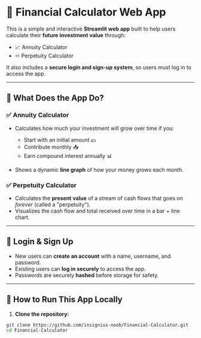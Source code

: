 # 💸 Financial Calculator Web App

This is a simple and interactive **Streamlit web app** built to help users calculate their **future investment value** through:

- 📈 Annuity Calculator
- ♾️ Perpetuity Calculator

It also includes a **secure login and sign-up system**, so users must log in to access the app.

---

## 🧮 What Does the App Do?

### ✅ Annuity Calculator

- Calculates how much your investment will grow over time if you:

  - Start with an initial amount 💵
  - Contribute monthly 📥
  - Earn compound interest annually 📊

- Shows a dynamic **line graph** of how your money grows each month.

### ✅ Perpetuity Calculator

- Calculates the **present value** of a stream of cash flows that goes on _forever_ (called a "perpetuity").
- Visualizes the cash flow and total received over time in a bar + line chart.

---

## 🔐 Login & Sign Up

- New users can **create an account** with a name, username, and password.
- Existing users can **log in securely** to access the app.
- Passwords are securely **hashed** before storage for safety.

---

## 🚀 How to Run This App Locally

1. **Clone the repository:**

```bash
git clone https://github.com/insignius-noob/Financial-Calculator.git
cd Financial-Calculator
```
